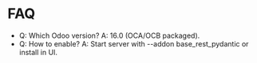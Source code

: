 # FAQ

- Q: Which Odoo version? A: 16.0 (OCA/OCB packaged).
- Q: How to enable? A: Start server with --addon base_rest_pydantic or install in UI.

